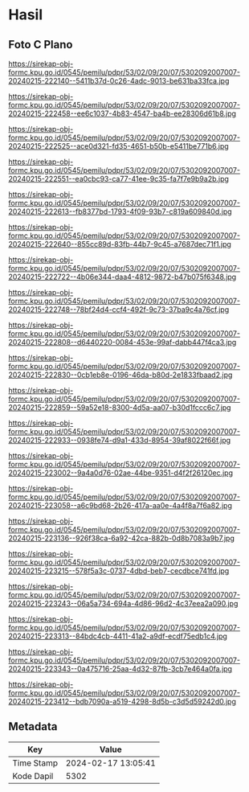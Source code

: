 # Hasil

## Foto C Plano

https://sirekap-obj-formc.kpu.go.id/0545/pemilu/pdpr/53/02/09/20/07/5302092007007-20240215-222140--5411b37d-0c26-4adc-9013-be631ba33fca.jpg

https://sirekap-obj-formc.kpu.go.id/0545/pemilu/pdpr/53/02/09/20/07/5302092007007-20240215-222458--ee6c1037-4b83-4547-ba4b-ee28306d61b8.jpg

https://sirekap-obj-formc.kpu.go.id/0545/pemilu/pdpr/53/02/09/20/07/5302092007007-20240215-222525--ace0d321-fd35-4651-b50b-e5411be771b6.jpg

https://sirekap-obj-formc.kpu.go.id/0545/pemilu/pdpr/53/02/09/20/07/5302092007007-20240215-222551--ea0cbc93-ca77-41ee-9c35-fa7f7e9b9a2b.jpg

https://sirekap-obj-formc.kpu.go.id/0545/pemilu/pdpr/53/02/09/20/07/5302092007007-20240215-222613--fb8377bd-1793-4f09-93b7-c819a609840d.jpg

https://sirekap-obj-formc.kpu.go.id/0545/pemilu/pdpr/53/02/09/20/07/5302092007007-20240215-222640--855cc89d-83fb-44b7-9c45-a7687dec71f1.jpg

https://sirekap-obj-formc.kpu.go.id/0545/pemilu/pdpr/53/02/09/20/07/5302092007007-20240215-222722--4b06e344-daa4-4812-9872-b47b075f6348.jpg

https://sirekap-obj-formc.kpu.go.id/0545/pemilu/pdpr/53/02/09/20/07/5302092007007-20240215-222748--78bf24d4-ccf4-492f-9c73-37ba9c4a76cf.jpg

https://sirekap-obj-formc.kpu.go.id/0545/pemilu/pdpr/53/02/09/20/07/5302092007007-20240215-222808--d6440220-0084-453e-99af-dabb447f4ca3.jpg

https://sirekap-obj-formc.kpu.go.id/0545/pemilu/pdpr/53/02/09/20/07/5302092007007-20240215-222830--0cb1eb8e-0196-46da-b80d-2e1833fbaad2.jpg

https://sirekap-obj-formc.kpu.go.id/0545/pemilu/pdpr/53/02/09/20/07/5302092007007-20240215-222859--59a52e18-8300-4d5a-aa07-b30d1fccc6c7.jpg

https://sirekap-obj-formc.kpu.go.id/0545/pemilu/pdpr/53/02/09/20/07/5302092007007-20240215-222933--0938fe74-d9a1-433d-8954-39af8022f66f.jpg

https://sirekap-obj-formc.kpu.go.id/0545/pemilu/pdpr/53/02/09/20/07/5302092007007-20240215-223002--9a4a0d76-02ae-44be-9351-d4f2f26120ec.jpg

https://sirekap-obj-formc.kpu.go.id/0545/pemilu/pdpr/53/02/09/20/07/5302092007007-20240215-223058--a6c9bd68-2b26-417a-aa0e-4a4f8a7f6a82.jpg

https://sirekap-obj-formc.kpu.go.id/0545/pemilu/pdpr/53/02/09/20/07/5302092007007-20240215-223136--926f38ca-6a92-42ca-882b-0d8b7083a9b7.jpg

https://sirekap-obj-formc.kpu.go.id/0545/pemilu/pdpr/53/02/09/20/07/5302092007007-20240215-223215--578f5a3c-0737-4dbd-beb7-cecdbce741fd.jpg

https://sirekap-obj-formc.kpu.go.id/0545/pemilu/pdpr/53/02/09/20/07/5302092007007-20240215-223243--06a5a734-694a-4d86-96d2-4c37eea2a090.jpg

https://sirekap-obj-formc.kpu.go.id/0545/pemilu/pdpr/53/02/09/20/07/5302092007007-20240215-223313--84bdc4cb-4411-41a2-a9df-ecdf75edb1c4.jpg

https://sirekap-obj-formc.kpu.go.id/0545/pemilu/pdpr/53/02/09/20/07/5302092007007-20240215-223343--0a475716-25aa-4d32-87fb-3cb7e464a0fa.jpg

https://sirekap-obj-formc.kpu.go.id/0545/pemilu/pdpr/53/02/09/20/07/5302092007007-20240215-223412--bdb7090a-a519-4298-8d5b-c3d5d59242d0.jpg


## Metadata

| Key        | Value               |
| ---------- | ------------------- |
| Time Stamp | 2024-02-17 13:05:41 |
| Kode Dapil | 5302                |



